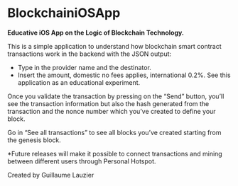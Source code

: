 # BlockchainiOSApp

<b>Educative iOS App on the Logic of Blockchain Technology.</b>

This is a simple application to understand how blockchain smart 
contract transactions work in the backend with the JSON output:
- Type in the provider name and the destinator.
- Insert the amount, domestic no fees applies, international 0.2%. 
See this application as an educational experiment.

Once you validate the transaction by pressing on the “Send” button, you’ll see the transaction information but also the hash generated from the 
transaction and the nonce number which you’ve created to define your block.

Go in “See all transactions” to see all blocks you’ve created starting from the genesis block.

*Future releases will make it possible to connect transactions and 
mining between different users through Personal Hotspot.

Created by Guillaume Lauzier
